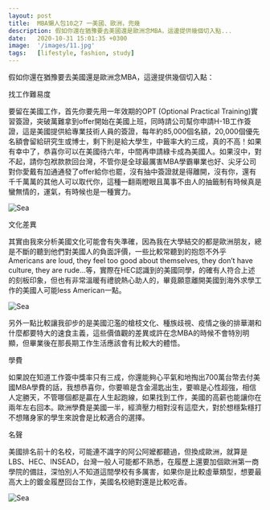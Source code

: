 ```yaml
---
layout: post
title:  MBA懶人包10之7 一美國、歐洲，兜幾
description: 假如你還在猶豫要去美國還是歐洲念MBA，這邊提供幾個切入點...
date:   2020-10-31 15:01:35 +0300
image:  '/images/11.jpg'
tags:   [lifestyle, fashion, study]
---
```

假如你還在猶豫要去美國還是歐洲念MBA，這邊提供幾個切入點：

找工作難易度

要留在美國工作，首先你要先用一年效期的OPT (Optional Practical Training)實習簽證，突破萬難拿到offer開始在美國上班，同時請公司幫你申請H-1B工作簽證，這是美國提供給專業技術人員的簽證，每年約85,000個名額，20,000個優先名額會留給研究生或博士，剩下則是給大學生，中籤率大約三成，真的不高！如果有幸中了，恭喜你可以在美國待六年，中間再申請綠卡成為美國人。如果沒中，對不起，請你包袱款款回台灣，不管你是全球最厲害MBA學霸畢業也好、尖牙公司對你愛戴有加通通發了offer給你也罷，沒有抽中簽證就是得離開，沒有你，還有千千萬萬的其他人可以取代你，這種一翻兩瞪眼且萬事不由人的抽籤制有時候真是蠻無情的，運氣，有時候也是一種實力。

![Sea]({{site.baseurl}}/images/new07-0.jpg)

文化差異

其實由我來分析美國文化可能會有失準確，因為我在大學結交的都是歐洲朋友，總是不斷的聽到他們對美國人的負面評價，一些比較常聽到的抱怨不外乎 Americans are loud, they feel too good about themselves, they don’t have culture, they are rude…等，實際在HEC認識到的美國同學，的確有人符合上述的刻板印象，但也有非常溫暖有禮貌熱心助人的，畢竟願意離開美國到海外求學工作的美國人可能less American一點。

![Sea]({{site.baseurl}}/images/new07-1.jpg)

另外一點比較讓我卻步的是美國氾濫的槍枝文化、種族歧視、疫情之後的排華潮和什麼都要特大的速食主義，這些價值觀的差異或許在念MBA的時候不會特別明顯，但畢業後在那長期工作生活應該會有比較大的體悟。

學費

如果說在知道工作簽中獎率只有三成，你還能夠心平氣和地掏出700萬台幣去付美國MBA學費的話，我想恭喜你，你要嘛是含金湯匙出生，要嘛是心性超強，相信人定勝天，不管哪個都是贏在人生起跑線，如果找到工作，美國的高薪也能讓你在兩年左右回本。歐洲學費是美國一半，經濟壓力相對沒有這麼大，對於想穩紮穩打不想賭身家的學生來說會是比較適合的選擇。

名聲

美國排名前十的名校，可能連不識字的阿公阿嬤都聽過，但換成歐洲，就算是LBS、HEC、INSEAD，台灣一般人可能都不熟悉，在履歷上還要加個歐洲第一商學院的備註，深怕別人不知道這間學校有多厲害，如果你是比較虛華類型，想要最高大上的鍍金履歷回台工作，美國名校絕對還是比較吃香。

![Sea]({{site.baseurl}}/images/new07-2.jpg)